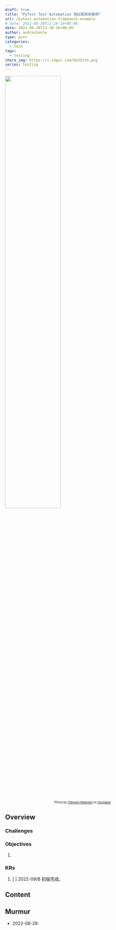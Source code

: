 ```yaml
---
draft: true
title: "PyTest Test Automation 測試框架與範例"
url: /pytest-automation-framework-example
# date: 2022-08-28T13:28:16+08:00
date: 2022-08-28T13:30:16+08:00
author: androchentw
type: post
categories:
  - tech
tags: 
  - testing
share_img: https://i.imgur.com/Qe3Dzt6.png
series: testing
---
```


<img style="width:60%;" src="https://i.imgur.com/Qe3Dzt6.png">
<p align="center"><sub><sup>
  Photo by <a href="https://unsplash.com/@clemhlrdt?utm_source=unsplash&utm_medium=referral&utm_content=creditCopyText">Clément Hélardot</a> on <a href="https://unsplash.com/collections/SV-KO-htOoM/tech?utm_source=unsplash&utm_medium=referral&utm_content=creditCopyText">Unsplash</a>
</sup></sub></p>

## Overview

### Challenges

### Objectives

1.

### KRs

1. [ ] 2022-09/B 初版完成。

<!--more-->

## Content

## Murmur

* 2022-08-28:
